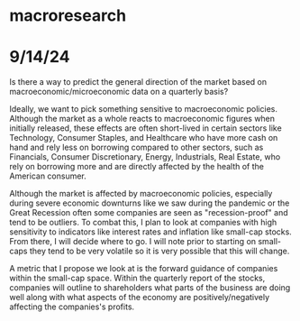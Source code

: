 # macroresearch


# 9/14/24

Is there a way to predict the general direction of the market based on macroeconomic/microeconomic data on a quarterly basis?

Ideally, we want to pick something sensitive to macroeconomic policies. Although the market as a whole reacts to macroeconomic figures when initially released, these effects are often short-lived in certain sectors like Technology, Consumer Staples, and Healthcare who have more cash on hand and rely less on borrowing compared to other sectors, such as Financials, Consumer Discretionary, Energy, Industrials, Real Estate, who rely on borrowing more and are directly affected by the health of the American consumer.

Although the market is affected by macroeconomic policies, especially during severe economic downturns like we saw during the pandemic or the Great Recession often some companies are seen as "recession-proof" and tend to be outliers. To combat this, I plan to look at companies with high sensitivity to indicators like interest rates and inflation like small-cap stocks. From there, I will decide where to go. I will note prior to starting on small-caps they tend to be very volatile so it is very possible that this will change. 

A metric that I propose we look at is the forward guidance of companies within the small-cap space. Within the quarterly report of the stocks, companies will outline to shareholders what parts of the business are doing well along with what aspects of the economy are positively/negatively affecting the companies's profits.
